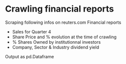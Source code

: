 # Crawling financial reports

Scraping following infos on reuters.com Financial reports

* Sales for Quarter 4
* Share Price and % evolution at the time of crawling
* % Shares Owned by institutionnal investors
* Company, Sector & Industry dividend yield

Output as pd.Dataframe